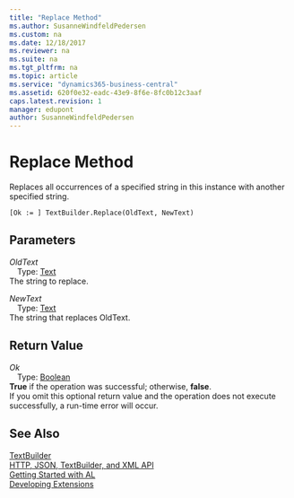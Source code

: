 ```yaml
---
title: "Replace Method"
ms.author: SusanneWindfeldPedersen
ms.custom: na
ms.date: 12/18/2017
ms.reviewer: na
ms.suite: na
ms.tgt_pltfrm: na
ms.topic: article
ms.service: "dynamics365-business-central"
ms.assetid: 620f0e32-eadc-43e9-8f6e-8fc0b12c3aaf
caps.latest.revision: 1
manager: edupont
author: SusanneWindfeldPedersen
---
```


# Replace Method
Replaces all occurrences of a specified string in this instance with another specified string.  
```  
[Ok := ] TextBuilder.Replace(OldText, NewText)  
```  
## Parameters
*OldText*    
&emsp;Type: [Text](../datatypes/devenv-text-data-type.md)  
The string to replace.  
  
*NewText*    
&emsp;Type: [Text](../datatypes/devenv-text-data-type.md)  
The string that replaces OldText.  
  
## Return Value
*Ok*  
&emsp;Type: [Boolean](../datatypes/devenv-boolean-data-type.md)  
**True** if the operation was successful; otherwise, **false**.  
If you omit this optional return value and the operation does not execute successfully, a run-time error will occur.  
  
## See Also
[TextBuilder](textbuilder-class.md)  
[HTTP, JSON, TextBuilder, and XML API](../devenv-restapi-overview.md)  
[Getting Started with AL](../devenv-get-started.md)  
[Developing Extensions](../devenv-dev-overview.md)  
